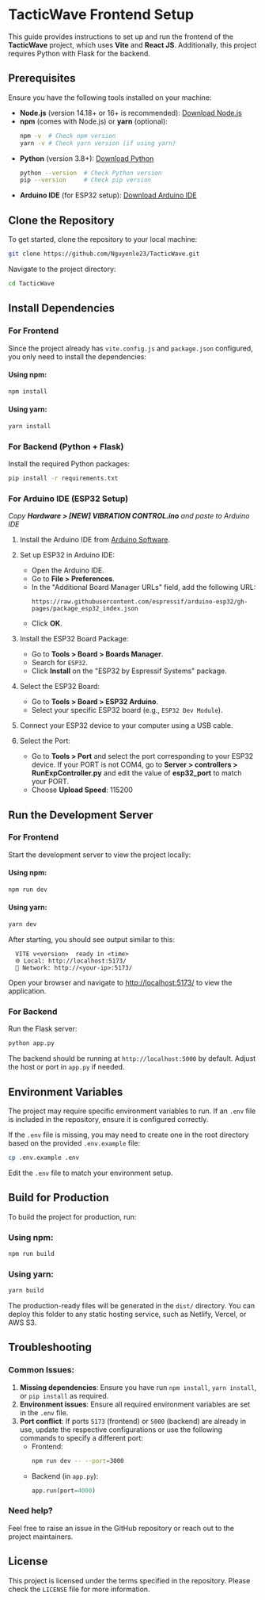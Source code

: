 # TacticWave Frontend Setup

This guide provides instructions to set up and run the frontend of the **TacticWave** project, which uses **Vite** and **React JS**. Additionally, this project requires Python with Flask for the backend.

## Prerequisites

Ensure you have the following tools installed on your machine:

- **Node.js** (version 14.18+ or 16+ is recommended): [Download Node.js](https://nodejs.org/)
- **npm** (comes with Node.js) or **yarn** (optional):
  ```bash
  npm -v  # Check npm version
  yarn -v # Check yarn version (if using yarn)
  ```
- **Python** (version 3.8+): [Download Python](https://www.python.org/)
  ```bash
  python --version  # Check Python version
  pip --version     # Check pip version
  ```
- **Arduino IDE** (for ESP32 setup): [Download Arduino IDE](https://www.arduino.cc/en/software)

## Clone the Repository

To get started, clone the repository to your local machine:

```bash
git clone https://github.com/Nguyenle23/TacticWave.git
```

Navigate to the project directory:

```bash
cd TacticWave
```

## Install Dependencies

### For Frontend
Since the project already has `vite.config.js` and `package.json` configured, you only need to install the dependencies:

#### Using npm:
```bash
npm install
```

#### Using yarn:
```bash
yarn install
```

### For Backend (Python + Flask)

Install the required Python packages:
   ```bash
   pip install -r requirements.txt
   ```

### For Arduino IDE (ESP32 Setup)
_Copy **Hardware > [NEW] VIBRATION CONTROL.ino** and paste to Arduino IDE_
1. Install the Arduino IDE from [Arduino Software](https://www.arduino.cc/en/software).

2. Set up ESP32 in Arduino IDE:
   - Open the Arduino IDE.
   - Go to **File > Preferences**.
   - In the "Additional Board Manager URLs" field, add the following URL:
     ```
     https://raw.githubusercontent.com/espressif/arduino-esp32/gh-pages/package_esp32_index.json
     ```
   - Click **OK**.

3. Install the ESP32 Board Package:
   - Go to **Tools > Board > Boards Manager**.
   - Search for `ESP32`.
   - Click **Install** on the "ESP32 by Espressif Systems" package.

4. Select the ESP32 Board:
   - Go to **Tools > Board > ESP32 Arduino**.
   - Select your specific ESP32 board (e.g., `ESP32 Dev Module`).

5. Connect your ESP32 device to your computer using a USB cable.

6. Select the Port:
   - Go to **Tools > Port** and select the port corresponding to your ESP32 device. If your PORT is not COM4, go to **Server > controllers > RunExpController.py** and edit the value of **esp32_port** to match your PORT.
   - Choose **Upload Speed**: 115200
   

## Run the Development Server

### For Frontend
Start the development server to view the project locally:

#### Using npm:
```bash
npm run dev
```

#### Using yarn:
```bash
yarn dev
```

After starting, you should see output similar to this:

```
  VITE v<version>  ready in <time>
  🌐 Local: http://localhost:5173/
  📡 Network: http://<your-ip>:5173/
```

Open your browser and navigate to [http://localhost:5173/](http://localhost:5173/) to view the application.

### For Backend
Run the Flask server:

```bash
python app.py
```

The backend should be running at `http://localhost:5000` by default. Adjust the host or port in `app.py` if needed.

## Environment Variables

The project may require specific environment variables to run. If an `.env` file is included in the repository, ensure it is configured correctly.

If the `.env` file is missing, you may need to create one in the root directory based on the provided `.env.example` file:

```bash
cp .env.example .env
```

Edit the `.env` file to match your environment setup.

## Build for Production

To build the project for production, run:

### Using npm:
```bash
npm run build
```

### Using yarn:
```bash
yarn build
```

The production-ready files will be generated in the `dist/` directory. You can deploy this folder to any static hosting service, such as Netlify, Vercel, or AWS S3.

## Troubleshooting

### Common Issues:
1. **Missing dependencies**: Ensure you have run `npm install`, `yarn install`, or `pip install` as required.
2. **Environment issues**: Ensure all required environment variables are set in the `.env` file.
3. **Port conflict**: If ports `5173` (frontend) or `5000` (backend) are already in use, update the respective configurations or use the following commands to specify a different port:
   - Frontend: 
     ```bash
     npm run dev -- --port=3000
     ```
   - Backend (in `app.py`):
     ```python
     app.run(port=4000)
     ```

### Need help?
Feel free to raise an issue in the GitHub repository or reach out to the project maintainers.

## License
This project is licensed under the terms specified in the repository. Please check the `LICENSE` file for more information.
